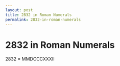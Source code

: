 ```yaml
---
layout: post
title: 2832 in Roman Numerals
permalink: 2832-in-roman-numerals
---
```


# 2832 in Roman Numerals

2832 = MMDCCCXXXII
